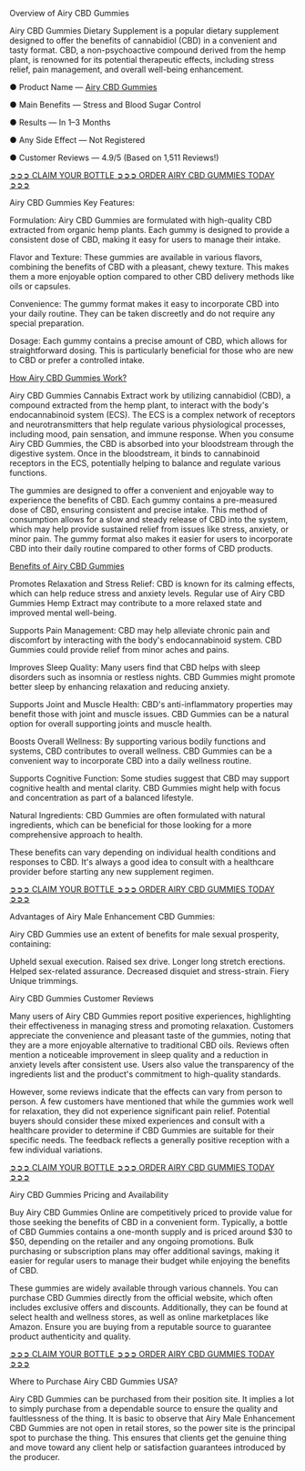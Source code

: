 <p dir="auto">Overview of Airy CBD Gummies</p>
<p dir="auto">Airy CBD Gummies Dietary Supplement is a popular dietary supplement designed to offer the benefits of cannabidiol (CBD) in a convenient and tasty format. CBD, a non-psychoactive compound derived from the hemp plant, is renowned for its potential therapeutic effects, including stress relief, pain management, and overall well-being enhancement.</p>
<p dir="auto">● Product Name &mdash;&nbsp;<a href="https://sales24hour.com/uvir" rel="nofollow">Airy CBD Gummies</a></p>
<p dir="auto">● Main Benefits &mdash; Stress and Blood Sugar Control</p>
<p dir="auto">● Results &mdash; In 1&ndash;3 Months</p>
<p dir="auto">● Any Side Effect &mdash; Not Registered</p>
<p dir="auto">● Customer Reviews &mdash; 4.9/5 (Based on 1,511 Reviews!)&zwj;</p>
<p dir="auto">&zwj;<a href="https://sales24hour.com/uvir" rel="nofollow">➲➲➲ CLAIM YOUR BOTTLE ➲➲➲ ORDER AIRY CBD GUMMIES TODAY ➲➲➲</a></p>
<p dir="auto">Airy CBD Gummies Key Features:</p>
<p dir="auto">Formulation: Airy CBD Gummies are formulated with high-quality CBD extracted from organic hemp plants. Each gummy is designed to provide a consistent dose of CBD, making it easy for users to manage their intake.</p>
<p dir="auto">Flavor and Texture: These gummies are available in various flavors, combining the benefits of CBD with a pleasant, chewy texture. This makes them a more enjoyable option compared to other CBD delivery methods like oils or capsules.</p>
<p dir="auto">Convenience: The gummy format makes it easy to incorporate CBD into your daily routine. They can be taken discreetly and do not require any special preparation.</p>
<p dir="auto">Dosage: Each gummy contains a precise amount of CBD, which allows for straightforward dosing. This is particularly beneficial for those who are new to CBD or prefer a controlled intake.</p>
<p dir="auto"><a href="https://sales24hour.com/uvir" rel="nofollow">How Airy CBD Gummies Work?</a></p>
<p dir="auto">Airy CBD Gummies Cannabis Extract work by utilizing cannabidiol (CBD), a compound extracted from the hemp plant, to interact with the body's endocannabinoid system (ECS). The ECS is a complex network of receptors and neurotransmitters that help regulate various physiological processes, including mood, pain sensation, and immune response. When you consume Airy CBD Gummies, the CBD is absorbed into your bloodstream through the digestive system. Once in the bloodstream, it binds to cannabinoid receptors in the ECS, potentially helping to balance and regulate various functions.</p>
<p dir="auto">The gummies are designed to offer a convenient and enjoyable way to experience the benefits of CBD. Each gummy contains a pre-measured dose of CBD, ensuring consistent and precise intake. This method of consumption allows for a slow and steady release of CBD into the system, which may help provide sustained relief from issues like stress, anxiety, or minor pain. The gummy format also makes it easier for users to incorporate CBD into their daily routine compared to other forms of CBD products.</p>
<p dir="auto"><a href="https://sales24hour.com/uvir" rel="nofollow">Benefits of Airy CBD Gummies</a></p>
<p dir="auto">Promotes Relaxation and Stress Relief: CBD is known for its calming effects, which can help reduce stress and anxiety levels. Regular use of Airy CBD Gummies Hemp Extract may contribute to a more relaxed state and improved mental well-being.</p>
<p dir="auto">Supports Pain Management: CBD may help alleviate chronic pain and discomfort by interacting with the body's endocannabinoid system. CBD Gummies could provide relief from minor aches and pains.</p>
<p dir="auto">Improves Sleep Quality: Many users find that CBD helps with sleep disorders such as insomnia or restless nights. CBD Gummies might promote better sleep by enhancing relaxation and reducing anxiety.</p>
<p dir="auto">Supports Joint and Muscle Health: CBD's anti-inflammatory properties may benefit those with joint and muscle issues. CBD Gummies can be a natural option for overall supporting joints and muscle health.</p>
<p dir="auto">Boosts Overall Wellness: By supporting various bodily functions and systems, CBD contributes to overall wellness. CBD Gummies can be a convenient way to incorporate CBD into a daily wellness routine.</p>
<p dir="auto">Supports Cognitive Function: Some studies suggest that CBD may support cognitive health and mental clarity. CBD Gummies might help with focus and concentration as part of a balanced lifestyle.</p>
<p dir="auto">Natural Ingredients: CBD Gummies are often formulated with natural ingredients, which can be beneficial for those looking for a more comprehensive approach to health.</p>
<p dir="auto">These benefits can vary depending on individual health conditions and responses to CBD. It's always a good idea to consult with a healthcare provider before starting any new supplement regimen.</p>
<p dir="auto">&zwj;<a href="https://sales24hour.com/uvir" rel="nofollow">➲➲➲ CLAIM YOUR BOTTLE ➲➲➲ ORDER AIRY CBD GUMMIES TODAY ➲➲➲</a></p>
<p dir="auto">Advantages of Airy Male Enhancement CBD Gummies:</p>
<p dir="auto">Airy CBD Gummies use an extent of benefits for male sexual prosperity, containing:</p>
<p dir="auto">Upheld sexual execution. Raised sex drive. Longer long stretch erections. Helped sex-related assurance. Decreased disquiet and stress-strain. Fiery Unique trimmings.</p>
<p dir="auto">Airy CBD Gummies Customer Reviews</p>
<p dir="auto">Many users of Airy CBD Gummies report positive experiences, highlighting their effectiveness in managing stress and promoting relaxation. Customers appreciate the convenience and pleasant taste of the gummies, noting that they are a more enjoyable alternative to traditional CBD oils. Reviews often mention a noticeable improvement in sleep quality and a reduction in anxiety levels after consistent use. Users also value the transparency of the ingredients list and the product's commitment to high-quality standards.</p>
<p dir="auto">However, some reviews indicate that the effects can vary from person to person. A few customers have mentioned that while the gummies work well for relaxation, they did not experience significant pain relief. Potential buyers should consider these mixed experiences and consult with a healthcare provider to determine if CBD Gummies are suitable for their specific needs. The feedback reflects a generally positive reception with a few individual variations.</p>
<p dir="auto">&zwj;<a href="https://sales24hour.com/uvir" rel="nofollow">➲➲➲ CLAIM YOUR BOTTLE ➲➲➲ ORDER AIRY CBD GUMMIES TODAY ➲➲➲</a></p>
<p dir="auto">Airy CBD Gummies Pricing and Availability</p>
<p dir="auto">Buy Airy CBD Gummies Online are competitively priced to provide value for those seeking the benefits of CBD in a convenient form. Typically, a bottle of CBD Gummies contains a one-month supply and is priced around $30 to $50, depending on the retailer and any ongoing promotions. Bulk purchasing or subscription plans may offer additional savings, making it easier for regular users to manage their budget while enjoying the benefits of CBD.</p>
<p dir="auto">These gummies are widely available through various channels. You can purchase CBD Gummies directly from the official website, which often includes exclusive offers and discounts. Additionally, they can be found at select health and wellness stores, as well as online marketplaces like Amazon. Ensure you are buying from a reputable source to guarantee product authenticity and quality.</p>
<p dir="auto">&zwj;<a href="https://sales24hour.com/uvir" rel="nofollow">➲➲➲ CLAIM YOUR BOTTLE ➲➲➲ ORDER AIRY CBD GUMMIES TODAY ➲➲➲</a></p>
<p dir="auto">Where to Purchase Airy CBD Gummies USA?</p>
<p dir="auto">Airy CBD Gummies can be purchased from their position site. It implies a lot to simply purchase from a dependable source to ensure the quality and faultlessness of the thing. It is basic to observe that Airy Male Enhancement CBD Gummies are not open in retail stores, so the power site is the principal spot to purchase the thing. This ensures that clients get the genuine thing and move toward any client help or satisfaction guarantees introduced by the producer.</p>
